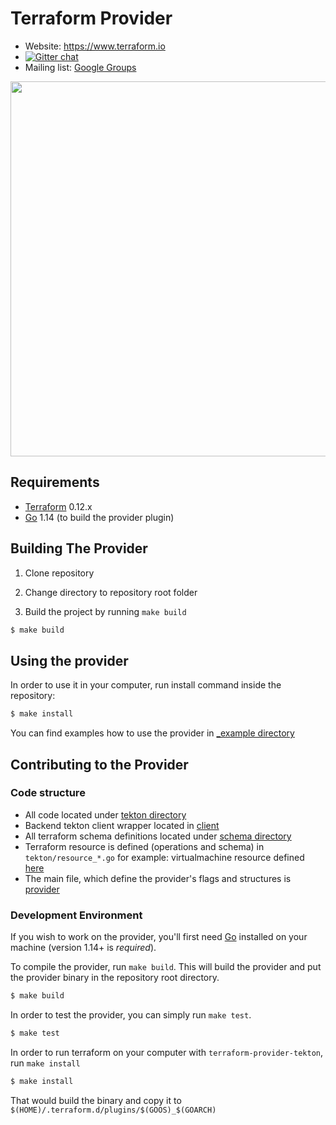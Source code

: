 # Terraform Provider

- Website: https://www.terraform.io
- [![Gitter chat](https://badges.gitter.im/hashicorp-terraform/Lobby.png)](https://gitter.im/hashicorp-terraform/Lobby)
- Mailing list: [Google Groups](http://groups.google.com/group/terraform-tool)

<img src="https://cdn.rawgit.com/hashicorp/terraform-website/master/content/source/assets/images/logo-hashicorp.svg" width="600px">


## Requirements


-	[Terraform](https://www.terraform.io/downloads.html) 0.12.x
-	[Go](https://golang.org/doc/install) 1.14 (to build the provider plugin)

## Building The Provider

1. Clone repository

2. Change directory to repository root folder

3. Build the project by running `make build`

```sh
$ make build
```

## Using the provider

In order to use it in your computer, run install command inside the repository:

```sh
$ make install
```

You can find examples how to use the provider in [_example directory](https://github.com/rh01/terraform-provider-tekton/tree/master/_examples)

## Contributing to the Provider

### Code structure

* All code located under [tekton directory](https://github.com/nirarg/terraform-provider-tekton/tree/master/tekton)
* Backend tekton client wrapper located in [client](https://github.com/nirarg/terraform-provider-tekton/tree/master/tekton/client/client.go)
* All terraform schema definitions located under [schema directory](https://github.com/nirarg/terraform-provider-tekton/tree/master/tekton/schema)
* Terraform resource is defined (operations and schema) in `tekton/resource_*.go` for example: virtualmachine resource defined [here](https://github.com/rh01/terraform-provider-tekton/tree/master/tekton/resource_task.go)
* The main file, which define the provider's flags and structures is [provider](https://github.com/nirarg/terraform-provider-tekton/tree/master/tekton/provider.go)

### Development Environment

If you wish to work on the provider, you'll first need [Go](http://www.golang.org) installed on your machine (version 1.14+ is *required*).

To compile the provider, run `make build`. This will build the provider and put the provider binary in the repository root directory.

```sh
$ make build
```

In order to test the provider, you can simply run `make test`.

```sh
$ make test
```

In order to run terraform on your computer with `terraform-provider-tekton`, run `make install`

```sh
$ make install
```
That would build the binary and copy it to `$(HOME)/.terraform.d/plugins/$(GOOS)_$(GOARCH)`
